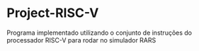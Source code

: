 # Project-RISC-V
Programa implementado utilizando o conjunto de instruções do processador RISC-V para rodar no simulador RARS
